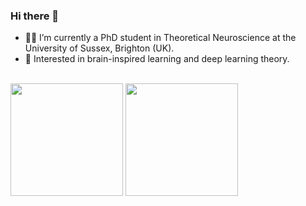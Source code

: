 ### Hi there 👋

- 👨‍💻 I’m currently a PhD student in Theoretical Neuroscience at the University of Sussex, Brighton (UK).
- 🧠 Interested in brain-inspired learning and deep learning theory.

\
<img height="180em" src="https://github-readme-stats-eight-theta.vercel.app/api?username=francesco-innocenti&show_icons=true&include_all_commits=true&count_private=true&theme=radical"/> 
<img height="180em" src="https://github-readme-stats-eight-theta.vercel.app/api/top-langs/?username=francesco-innocenti&layout=compact&langs_count=8&count_private=true&theme=radical"/>
